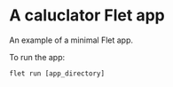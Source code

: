 # A caluclator Flet app

An example of a minimal Flet app.

To run the app:

```
flet run [app_directory]
```